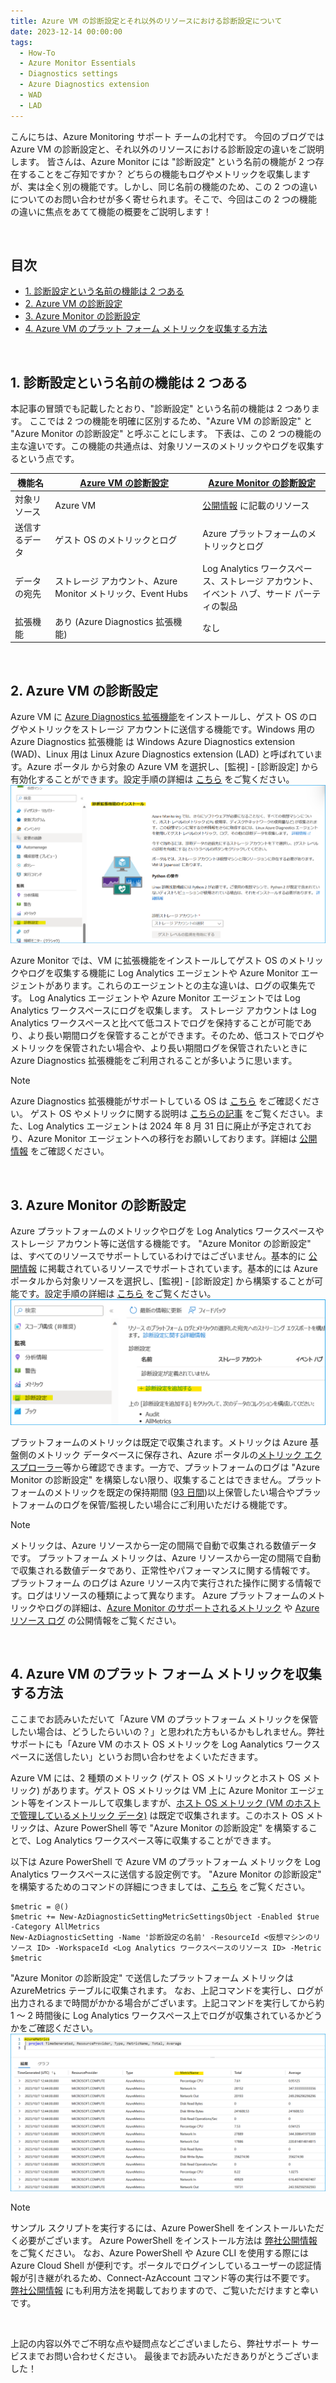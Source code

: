 ```yaml
---
title: Azure VM の診断設定とそれ以外のリソースにおける診断設定について
date: 2023-12-14 00:00:00
tags:
  - How-To
  - Azure Monitor Essentials
  - Diagnostics settings
  - Azure Diagnostics extension
  - WAD
  - LAD
---
```


こんにちは、Azure Monitoring サポート チームの北村です。
今回のブログでは Azure VM の診断設定と、それ以外のリソースにおける診断設定の違いをご説明します。
皆さんは、Azure Monitor には "診断設定" という名前の機能が 2 つ存在することをご存知ですか？
どちらの機能もログやメトリックを収集しますが、実は全く別の機能です。しかし、同じ名前の機能のため、この 2 つの違いについてのお問い合わせが多く寄せられます。そこで、今回はこの 2 つの機能の違いに焦点をあてて機能の概要をご説明します！

<br>

<!-- more -->
## 目次
- [1. 診断設定という名前の機能は 2 つある](#1-診断設定という名前の機能は-2-つある)
- [2. Azure VM の診断設定](#2-アラート-メールの登録解除に関するよくあるご質問)
- [3. Azure Monitor の診断設定](#3-Azure-Monitor-の診断設定)
- [4. Azure VM のプラット フォーム メトリックを収集する方法](#4-Azure-VM-のプラット-フォーム-メトリックを収集する方法)

<br>


## 1. 診断設定という名前の機能は 2 つある
本記事の冒頭でも記載したとおり、"診断設定" という名前の機能は 2 つあります。
ここでは 2 つの機能を明確に区別するため、"Azure VM の診断設定" と "Azure Monitor の診断設定" と呼ぶことにします。
下表は、この 2 つの機能の主な違いです。この機能の共通点は、対象リソースのメトリックやログを収集するという点です。

| 機能名 | [Azure VM の診断設定](https://learn.microsoft.com/ja-jp/azure/azure-monitor/agents/diagnostics-extension-overview) | [Azure Monitor の診断設定](https://learn.microsoft.com/ja-jp/azure/azure-monitor/essentials/diagnostic-settings?tabs=portal)  |
| --------------- | ----------------- | ----------------- | 
| 対象リソース | Azure VM  | [公開情報](https://learn.microsoft.com/ja-JP/azure/azure-monitor/reference/supported-logs/logs-index) に記載のリソース|
| 送信するデータ | ゲスト OS のメトリックとログ | Azure プラットフォームのメトリックとログ |
| データの宛先 | ストレージ アカウント、Azure Monitor メトリック、Event Hubs | Log Analytics ワークスペース、ストレージ アカウント、 <br> イベント ハブ、サード パーティの製品 |
| 拡張機能 | あり (Azure Diagnostics 拡張機能) | なし |

<br>


## 2. Azure VM の診断設定
Azure VM に [Azure Diagnostics 拡張機能](https://learn.microsoft.com/ja-jp/azure/azure-monitor/agents/diagnostics-extension-overview)をインストールし、ゲスト OS のログやメトリックをストレージ アカウントに送信する機能です。Windows 用の Azure Diagnostics 拡張機能 は Windows Azure Diagnostics extension (WAD)、Linux 用は Linux Azure Diagnostics extension (LAD) と呼ばれています。Azure ポータル から対象の Azure VM を選択し、[監視] - [診断設定] から有効化することができます。設定手順の詳細は [こちら](https://learn.microsoft.com/ja-jp/azure/azure-monitor/agents/diagnostics-extension-overview#installation-and-configuration) をご覧ください。
![](./HowToDiagnosticsSettings/image01.png)

Azure Monitor では、VM に拡張機能をインストールしてゲスト OS のメトリックやログを収集する機能に Log Analytics エージェントや Azure Monitor エージェントがあります。これらのエージェントとの主な違いは、ログの収集先です。
Log Analytics エージェントや Azure Monitor エージェントでは Log Analytics ワークスペースにログを収集します。
ストレージ アカウントは Log Analytics ワークスペースと比べて低コストでログを保持することが可能であり、より長い期間ログを保管することができます。そのため、低コストでログやメトリックを保管されたい場合や、より長い期間ログを保管されたいときに Azure Diagnostics 拡張機能をご利用されることが多いように思います。

> [!NOTE]
> Azure Diagnostics 拡張機能がサポートしている OS は [こちら](https://learn.microsoft.com/ja-jp/azure/azure-monitor/agents/agents-overview#compare-to-legacy-agents) をご確認ください。
> ゲスト OS やメトリックに関する説明は [こちらの記事](https://jpazmon-integ.github.io/blog/LogAnalytics/MonitorAzVM_logs/) をご覧ください。また、Log Analytics エージェントは 2024 年 8 月 31 日に廃止が予定されており、Azure Monitor エージェントへの移行をお願いしております。詳細は [公開情報](https://learn.microsoft.com/ja-jp/azure/azure-monitor/agents/azure-monitor-agent-migration) をご確認ください。

<br>


## 3. Azure Monitor の診断設定
Azure プラットフォームのメトリックやログを Log Analytics ワークスペースやストレージ アカウント等に送信する機能です。
"Azure Monitor の診断設定" は、すべてのリソースでサポートしているわけではございません。基本的に [公開情報](https://learn.microsoft.com/ja-JP/azure/azure-monitor/reference/supported-logs/logs-index) に掲載されているリソースでサポートされています。基本的には Azure ポータルから対象リソースを選択し、[監視] - [診断設定] から構築することが可能です。設定手順の詳細は [こちら](https://learn.microsoft.com/ja-jp/azure/azure-monitor/essentials/diagnostic-settings?tabs=portal#create-diagnostic-settings) をご覧ください。
![](./HowToDiagnosticsSettings/image02.png)


プラットフォームのメトリックは既定で収集されます。メトリックは Azure 基盤側のメトリック データベースに保存され、Azure ポータルの[メトリック エクスプローラー](https://learn.microsoft.com/ja-jp/azure/azure-monitor/essentials/metrics-getting-started)等から確認できます。一方で、プラットフォームのログは "Azure Monitor の診断設定" を構築しない限り、収集することはできません。プラット フォームのメトリックを既定の保持期間 ([93 日間](https://learn.microsoft.com/ja-jp/azure/azure-monitor/essentials/data-platform-metrics#platform-and-custom-metrics))以上保管したい場合やプラットフォームのログを保管/監視したい場合にご利用いただける機能です。

> [!NOTE]
> メトリックは、Azure リソースから一定の間隔で自動で収集される数値データです。
> プラットフォーム メトリックは、Azure リソースから一定の間隔で自動で収集される数値データであり、正常性やパフォーマンスに関する情報です。
> プラットフォーム のログは Azure リソース内で実行された操作に関する情報です。ログはリソースの種類によって異なります。
> Azure プラットフォームのメトリックやログの詳細は、[Azure Monitor のサポートされるメトリック](https://learn.microsoft.com/ja-jp/azure/azure-monitor/reference/supported-metrics/metrics-index) や [Azure リソース ログ](https://learn.microsoft.com/ja-jp/azure/azure-monitor/essentials/resource-logs) の公開情報をご覧ください。

<br>


## 4. Azure VM のプラット フォーム メトリックを収集する方法
ここまでお読みいただいて「Azure VM のプラットフォーム メトリックを保管したい場合は、どうしたらいいの？」と思われた方もいるかもしれません。弊社サポートにも「Azure VM のホスト OS メトリックを Log Aanalytics ワークスペースに送信したい」というお問い合わせをよくいただきます。

Azure VM には、2 種類のメトリック (ゲスト OS メトリックとホスト OS メトリック) があります。ゲスト OS メトリックは VM 上に Azure Monitor エージェント等をインストールして収集しますが、[ホスト OS メトリック (VM のホストで管理しているメトリック データ)](https://learn.microsoft.com/ja-jp/azure/azure-monitor/reference/supported-metrics/microsoft-classiccompute-virtualmachines-metrics) は既定で収集されます。このホスト OS メトリックは、Azure PowerShell 等で "Azure Monitor の診断設定" を構築することで、Log Analytics ワークスペース等に収集することができます。

以下は Azure PowerShell で Azure VM のプラットフォーム メトリックを Log Analytics ワークスペースに送信する設定例です。
"Azure Monitor の診断設定" を構築するためのコマンドの詳細につきましては、[こちら](https://learn.microsoft.com/ja-jp/powershell/module/az.monitor/new-azdiagnosticsetting?view=azps-10.3.0) をご覧ください。

```CMD
$metric = @()
$metric += New-AzDiagnosticSettingMetricSettingsObject -Enabled $true -Category AllMetrics
New-AzDiagnosticSetting -Name '診断設定の名前' -ResourceId <仮想マシンのリソース ID> -WorkspaceId <Log Analytics ワークスペースのリソース ID> -Metric $metric
```

"Azure Monitor の診断設定" で送信したプラットフォーム メトリックは AzureMetrics テーブルに収集されます。
なお、上記コマンドを実行し、ログが出力されるまで時間がかかる場合がございます。上記コマンドを実行してから約 1 ～ 2 時間後に Log Analytics ワークスペース上でログが収集されているかどうかをご確認ください。
![](./HowToDiagnosticsSettings/image03.png)


> [!NOTE]
> サンプル スクリプトを実行するには、Azure PowerShell をインストールいただく必要がございます。
> Azure PowerShell をインストール方法は [弊社公開情報](https://learn.microsoft.com/ja-jp/powershell/azure/install-azure-powershell?view=azps-10.2.0&viewFallbackFrom=azps-8.1.0) をご覧ください。
> なお、Azure PowerShell や Azure CLI を使用する際には Azure Cloud Shell が便利です。ポータルでログインしているユーザーの認証情報が引き継がれるため、Connect-AzAccount コマンド等の実行は不要です。
> [弊社公開情報](https://learn.microsoft.com/ja-JP/azure/cloud-shell/overview) にも利用方法を掲載しておりますので、ご覧いただけますと幸いです。

<br>

上記の内容以外でご不明な点や疑問点などございましたら、弊社サポート サービスまでお問い合わせください。
最後までお読みいただきありがとうございました！
